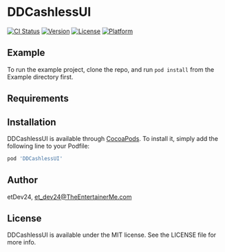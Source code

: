 # DDCashlessUI

[![CI Status](https://img.shields.io/travis/etDev24/DDCashlessUI.svg?style=flat)](https://travis-ci.org/etDev24/DDCashlessUI)
[![Version](https://img.shields.io/cocoapods/v/DDCashlessUI.svg?style=flat)](https://cocoapods.org/pods/DDCashlessUI)
[![License](https://img.shields.io/cocoapods/l/DDCashlessUI.svg?style=flat)](https://cocoapods.org/pods/DDCashlessUI)
[![Platform](https://img.shields.io/cocoapods/p/DDCashlessUI.svg?style=flat)](https://cocoapods.org/pods/DDCashlessUI)

## Example

To run the example project, clone the repo, and run `pod install` from the Example directory first.

## Requirements

## Installation

DDCashlessUI is available through [CocoaPods](https://cocoapods.org). To install
it, simply add the following line to your Podfile:

```ruby
pod 'DDCashlessUI'
```

## Author

etDev24, et_dev24@TheEntertainerMe.com

## License

DDCashlessUI is available under the MIT license. See the LICENSE file for more info.
